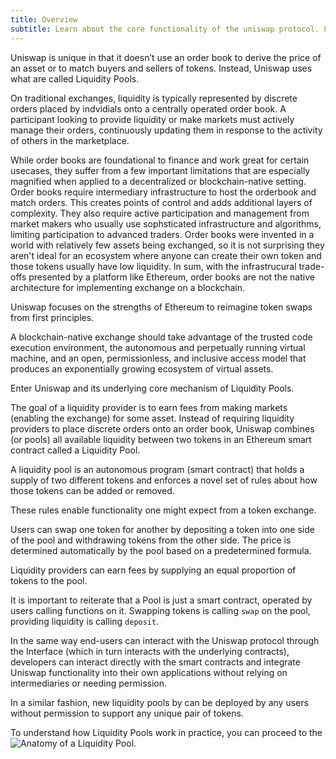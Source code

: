 ```yaml
---
title: Overview
subtitle: Learn about the core functionality of the uniswap protocol. Liquidity pools.
---
```


Uniswap is unique in that it doesn’t use an order book to derive the price of an asset or to match buyers and sellers of tokens. Instead, Uniswap uses what are called Liquidity Pools.

On traditional exchanges, liquidity is typically represented by discrete orders placed by indvidials onto a centrally operated order book. A participant looking to provide liquidity or make markets must actively manage their orders, continuously updating them in response to the activity of others in the marketplace.

While order books are foundational to finance and work great for certain usecases, they suffer from a few important limitations that are especially magnified when applied to a decentralized or blockchain-native setting. Order books require intermediary infrastructure to host the orderbook and match orders. This creates points of control and adds additional layers of complexity. They also require active participation and management from market makers who usually use sophsticated infrastructure and algorithms, limiting participation to advanced traders. Order books were invented in a world with relatively few assets being exchanged, so it is not surprising they aren't ideal for an ecosystem where anyone can create their own token and those tokens usually have low liquidity. In sum, with the infrastrucural trade-offs presented by a platform like Ethereum, order books are not the native architecture for implementing exchange on a blockchain.

Uniswap focuses on the strengths of Ethereum to reimagine token swaps from first principles.

A blockchain-native exchange should take advantage of the trusted code execution environment, the autonomous and perpetually running virtual machine, and an open, permissionless, and inclusive access model that produces an exponentially growing ecosystem of virtual assets.

Enter Uniswap and its underlying core mechanism of Liquidity Pools.

The goal of a liquidity provider is to earn fees from making markets (enabling the exchange) for some asset. Instead of requiring liquidity providers to place discrete orders onto an order book, Uniswap combines (or pools) all available liquidity between two tokens in an Ethereum smart contract called a Liquidity Pool.

A liquidity pool is an autonomous program (smart contract) that holds a supply of two different tokens and enforces a novel set of rules about how those tokens can be added or removed.

These rules enable functionality one might expect from a token exchange.

Users can swap one token for another by depositing a token into one side of the pool and withdrawing tokens from the other side. The price is determined automatically by the pool based on a predetermined formula.

Liquidity providers can earn fees by supplying an equal proportion of tokens to the pool.

It is important to reiterate that a Pool is just a smart contract, operated by users calling functions on it. Swapping tokens is calling `swap` on the pool, providing liquidity is calling `deposit`.

In the same way end-users can interact with the Uniswap protocol through the Interface (which in turn interacts with the underlying contracts), developers can interact directly with the smart contracts and integrate Uniswap functionality into their own applications without relying on intermediaries or needing permission.

In a similar fashion, new liquidity pools by can be deployed by any users without permission to support any unique pair of tokens.

To understand how Liquidity Pools work in practice, you can proceed to the ![Anatomy of a Liquidity Pool]().
